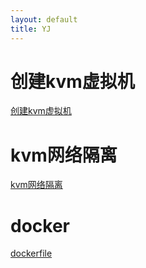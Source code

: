 ```yaml
---
layout: default
title: YJ
---
```


# 创建kvm虚拟机
[创建kvm虚拟机](docs/kvm.md)
# kvm网络隔离
[kvm网络隔离](docs/kvm网络隔离.md)
# docker
[dockerfile](docs/dcoker.md)
